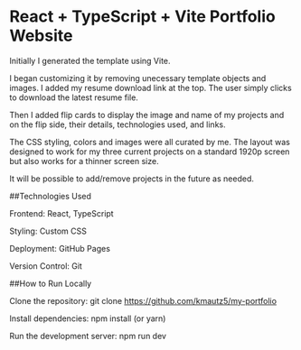 # React + TypeScript + Vite Portfolio Website

Initially I generated the template using Vite. 

I began customizing it by removing unecessary template objects and images. I added my resume download link at the top. The user simply clicks to download the latest resume file.

Then I added flip cards to display the image and name of my projects and on the flip side, their details, technologies used, and links.

The CSS styling, colors and images were all curated by me. The layout was designed to work for my three current projects on a standard 1920p screen but also works for a thinner screen size. 

It will be possible to add/remove projects in the future as needed.

##Technologies Used

Frontend: React, TypeScript

Styling: Custom CSS

Deployment: GitHub Pages

Version Control: Git

##How to Run Locally

Clone the repository: git clone https://github.com/kmautz5/my-portfolio

Install dependencies: npm install (or yarn)

Run the development server: npm run dev